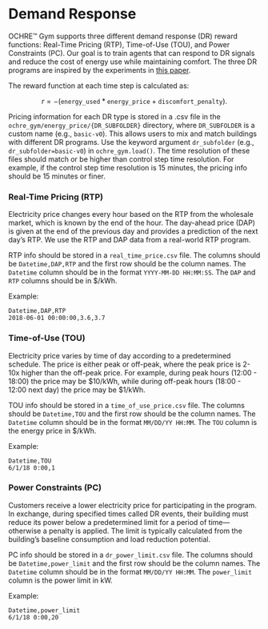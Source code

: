# Demand Response

OCHRE™ Gym supports three different demand response (DR) reward functions: Real-Time Pricing (RTP), Time-of-Use (TOU), and Power Constraints (PC). Our goal is to train agents that can respond to DR signals and reduce the cost of energy use while maintaining comfort. The three DR programs are inspired by the experiments in [this paper](https://arxiv.org/abs/2210.10203).

The reward function at each time step is calculated as:

$$
r = -(\texttt{energy_used} * \texttt{energy_price} + \texttt{discomfort_penalty}).
$$

Pricing information for each DR type is stored in a .csv file in the `ochre_gym/energy_price/{DR_SUBFOLDER}` directory, where `DR_SUBFOLDER` is a custom name (e.g., `basic-v0`). This allows users to mix and match buildings with different DR programs. Use the keyword argument `dr_subfolder` (e.g., `dr_subfolder=basic-v0`) in `ochre_gym.load()`. The time resolution of these files should match or be higher than control step time resolution. For example, if the control step time resolution is 15 minutes, the pricing info should be 15 minutes or finer.

### Real-Time Pricing (RTP)

Electricity price changes every hour based on the RTP from the wholesale market, which is known by the end of the hour. The day-ahead price (DAP) is given at the end of the previous day and provides a prediction of the next day’s RTP. We use the RTP and DAP data from a real-world RTP program.

RTP info should be stored in a `real_time_price.csv` file. The columns should be `Datetime,DAP,RTP` and the first row should be the column names. The `Datetime` column should be in the format `YYYY-MM-DD HH:MM:SS`. The `DAP` and `RTP` columns should be in $/kWh.

Example:

```csv
Datetime,DAP,RTP
2018-06-01 00:00:00,3.6,3.7
```

### Time-of-Use (TOU)

Electricity price varies by time of day according to a predetermined schedule. The price is either peak or off-peak, where the peak price is 2-10x higher than the off-peak price. For example, during peak hours (12:00 - 18:00) the price may be $10/kWh, while during off-peak hours (18:00 - 12:00 next day) the price may be $1/kWh. 

TOU info should be stored in a `time_of_use_price.csv` file. The columns should be `Datetime,TOU` and the first row should be the column names. The `Datetime` column should be in the format `MM/DD/YY HH:MM`. The `TOU` column is the energy price in $/kWh.

Example:

```csv
Datetime,TOU
6/1/18 0:00,1
```

### Power Constraints (PC)

Customers receive a lower electricity price for participating in the program. In exchange, during specified times called DR events, their building must reduce its power below a predetermined limit for a period of time—otherwise a penalty is applied. The limit is typically calculated from the building’s baseline consumption and load reduction potential.

PC info should be stored in a `dr_power_limit.csv` file. The columns should be `Datetime,power_limit` and the first row should be the column names. The `Datetime` column should be in the format `MM/DD/YY HH:MM`. The `power_limit` column is the power limit in kW.

Example: 

```csv
Datetime,power_limit
6/1/18 0:00,20
```

